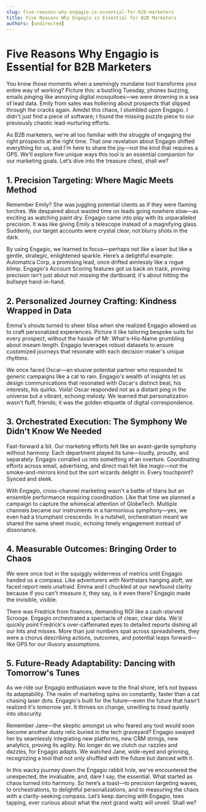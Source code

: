 ```yaml
---
slug: five-reasons-why-engagio-is-essential-for-b2b-marketers
title: Five Reasons Why Engagio is Essential for B2B Marketers
authors: [undirected]
---
```



# Five Reasons Why Engagio is Essential for B2B Marketers

You know those moments when a seemingly mundane tool transforms your entire way of working? Picture this: a bustling Tuesday, phones buzzing, emails pinging like annoying digital mosquitoes—we were drowning in a sea of lead data. Emily from sales was hollering about prospects that slipped through the cracks again. Amidst this chaos, I stumbled upon Engagio. I didn't just find a piece of software; I found the missing puzzle piece to our previously chaotic lead-nurturing efforts.

As B2B marketers, we're all too familiar with the struggle of engaging the right prospects at the right time. That one revelation about Engagio shifted everything for us, and I'm here to share the joy—not the kind that requires a GPS. We'll explore five unique ways this tool is an essential companion for our marketing goals. Let’s dive into the treasure chest, shall we?

## 1. Precision Targeting: Where Magic Meets Method

Remember Emily? She was juggling potential clients as if they were flaming torches. We despaired about wasted time on leads going nowhere slow—as exciting as watching paint dry. Engagio came into play with its unparalleled precision. It was like giving Emily a telescope instead of a magnifying glass. Suddenly, our target accounts were crystal clear, not blurry shots in the dark.

By using Engagio, we learned to focus—perhaps not like a laser but like a gentle, strategic, enlightened sparkle. Here’s a delightful example: Automatica Corp, a promising lead, once drifted aimlessly like a rogue blimp. Engagio's Account Scoring features got us back on track, proving precision isn't just about not missing the dartboard; it's about hitting the bullseye hand-in-hand.

## 2. Personalized Journey Crafting: Kindness Wrapped in Data

Emma's shouts turned to sheer bliss when she realized Engagio allowed us to craft personalized experiences. Picture it like tailoring bespoke suits for every prospect, without the hassle of Mr. What's-His-Name grumbling about inseam length. Engagio leverages robust datasets to ensure customized journeys that resonate with each decision-maker's unique rhythms.

We once faced Oscar—an elusive potential partner who responded to generic campaigns like a cat to rain. Engagio's wealth of insights let us design communications that resonated with Oscar's distinct beat, his interests, his quirks. Voila! Oscar responded not as a distant ping in the universe but a vibrant, echoing melody. We learned that personalization wasn't fluff, friends; it was the golden etiquette of digital correspondence.

## 3. Orchestrated Execution: The Symphony We Didn't Know We Needed

Fast-forward a bit. Our marketing efforts felt like an avant-garde symphony without harmony. Each department played its tune—loudly, proudly, and separately. Engagio corralled us into something of an overture. Coordinating efforts across email, advertising, and direct mail felt like magic—not the smoke-and-mirrors kind but the sort wizards delight in. Every touchpoint? Synced and sleek.

With Engagio, cross-channel marketing wasn't a battle of titans but an ensemble performance requiring coordination. Like that time we planned a campaign to capture the whimsical attention of GlobeTech. Multiple channels became our instruments in a harmonious symphony—yes, we even had a triumphant crescendo. In a nutshell, orchestration meant we shared the same sheet music, echoing timely engagement instead of dissonance.

## 4. Measurable Outcomes: Bringing Order to Chaos

We were once lost in the squiggly wilderness of metrics until Engagio handed us a compass. Like adventurers with Northstars hanging aloft, we faced report reels unafraid. Emma and I chuckled at our newfound clarity because if you can't measure it, they say, is it even there? Engagio made the invisible, visible.

There was Fredrick from finances, demanding ROI like a cash-starved Scrooge. Engagio orchestrated a spectacle of clean, clear data. We'd quickly point Fredrick's over-caffeinated eyes to detailed reports dishing all our hits and misses. More than just numbers spat across spreadsheets, they were a chorus describing actions, outcomes, and potential leaps forward—like GPS for our illusory assumptions.

## 5. Future-Ready Adaptability: Dancing with Tomorrow's Tunes

As we ride our Engagio enthusiasm wave to the final shore, let’s not bypass its adaptability. The realm of marketing spins on constantly, faster than a cat chasing laser dots. Engagio's built for the future—even the future that hasn’t realized it's tomorrow yet. It thrives on change, unwilling to tread quietly into obscurity.

Remember Jane—the skeptic amongst us who feared any tool would soon become another dusty relic buried in the tech graveyard? Engagio swayed her by seamlessly integrating new platforms, new CRM strings, new analytics, proving its agility. No longer do we clutch our razzles and dazzles, for Engagio adapts. We watched Jane, wide-eyed and grinning, recognizing a tool that not only shuffled with the future but danced with it.

In this wacky journey down the Engagio rabbit hole, we've encountered the unexpected, the invaluable, and, dare I say, the essential. What started as chaos turned into harmony. So here’s a toast—to precision targeting waves, to orchestrations, to delightful personalizations, and to measuring the chaos with a clarity-seeking compass. Let’s keep dancing with Engagio, toes tapping, ever curious about what the next grand waltz will unveil. Shall we?